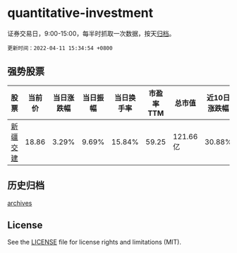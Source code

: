 # quantitative-investment

证券交易日，9:00-15:00，每半时抓取一次数据，按天[归档](archives)。

`更新时间：2022-04-11 15:34:54 +0800`

## 强势股票

|股票|当前价|当日涨跌幅|当日振幅|当日换手率|市盈率TTM|总市值|近10日涨跌幅|
|----|----|----|----|----|----|----|----|
|[新疆交建](https://xueqiu.com/S/SZ002941)|18.86|3.29%|9.69%|15.84%|59.25|121.66亿|30.88%|

## 历史归档

[archives](archives)

## License

See the [LICENSE](LICENSE) file for license rights and limitations (MIT).